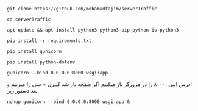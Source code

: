 
````
git clone https://github.com/mohamadfajim/serverTraffic

````

````
cd serverTraffic

````

````
apt update && apt install python3 python3-pip python-is-python3

````

````
pip install -r requirements.txt

````

````
pip install gunicorn

````

````
pip install python-dotenv

````

````
gunicorn --bind 0.0.0.0:8000 wsgi:app

````

ادرس ایپی :‌۸۰۰۰ را در مرورگر باز میکنیم اگر صفحه باز شد کنترل + سی را میزنیم و بعد دستور زیر 




````
nohup gunicorn --bind 0.0.0.0:8000 wsgi:app &
````

